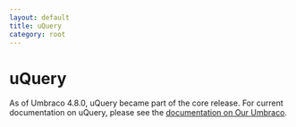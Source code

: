 ```yaml
---
layout: default
title: uQuery
category: root
---
```


<div class="page-header">
  <h1>uQuery</h1>
</div>

As of Umbraco 4.8.0, uQuery became part of the core release. For current documentation on uQuery, please see the [documentation on Our Umbraco](http://our.umbraco.org/documentation/Reference/Querying/uQuery/).
